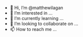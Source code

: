 - 👋 Hi, I’m @matthewilagan
- 👀 I’m interested in ...
- 🌱 I’m currently learning ...
- 💞️ I’m looking to collaborate on ...
- 📫 How to reach me ...

<!---
matthewilagan/matthewilagan is a ✨ special ✨ repository because its `README.md` (this file) appears on your GitHub profile.
You can click the Preview link to take a look at your changes.
--->
